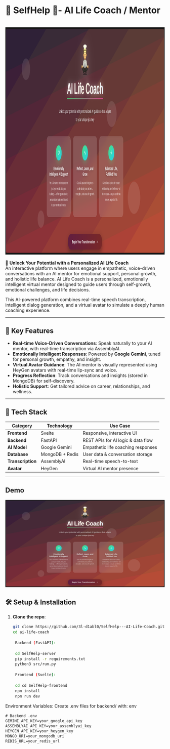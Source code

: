 # 🧘 SelfHelp 🧘- AI Life Coach / Mentor  

&emsp;&emsp;&emsp;&emsp;&emsp;&emsp;&emsp;&emsp;&emsp;&emsp;&emsp;&emsp;<img src="https://github.com/3l-d1abl0/SelfHelp---AI-Life-Coach/blob/main/assets/AI-Life-Coach.png" height="720"></img>

🚀 **Unlock Your Potential with a Personalized AI Life Coach**  
An interactive platform where users engage in empathetic, voice-driven conversations with an AI mentor for emotional support, personal growth, and holistic life balance.
AI Life Coach is a personalized, emotionally intelligent virtual mentor designed to guide users through self-growth, emotional challenges, and life decisions.

This AI-powered platform combines real-time speech transcription, intelligent dialog generation, and a virtual avatar to simulate a deeply human coaching experience.

---

## 🎯 **Key Features**  
- **Real-time Voice-Driven Conversations**: Speak naturally to your AI mentor, with real-time transcription via AssemblyAI.  
- **Emotionally Intelligent Responses**: Powered by **Google Gemini**, tuned for personal growth, empathy, and insight.
- **Virtual Avatar Guidance**: The AI mentor is visually represented using HeyGen avatars with real-time lip-sync and voice.  
- **Progress Reflection**: Track conversations and insights (stored in MongoDB) for self-discovery.  
- **Holistic Support**: Get tailored advice on career, relationships, and wellness.  

---

## 🔧 **Tech Stack**  
| Category       | Technology       | Use Case                          |  
|----------------|------------------|-----------------------------------|  
| **Frontend**   | Svelte           | Responsive, interactive UI        |  
| **Backend**    | FastAPI          | REST APIs for AI logic & data flow|  
| **AI Model**   | Google Gemini    | Empathetic life coaching responses|  
| **Database**   | MongoDB + Redis  | User data & conversation storage  |  
| **Transcription** | AssemblyAI   | Real-time speech-to-text          |  
| **Avatar**     | HeyGen           | Virtual AI mentor presence        |  

---

## Demo


[![Watch the video](https://github.com/3l-d1abl0/SelfHelp---AI-Life-Coach/blob/main/assets/AI-Life-Coach.png)](https://www.youtube.com/watch?v=JI1D07IHBkY)

## 🛠️ **Setup & Installation**  
1. **Clone the repo**:  
   ```bash  
   git clone https://github.com/3l-d1abl0/SelfHelp---AI-Life-Coach.git
   cd ai-life-coach  

    Backend (FastAPI):

    cd SelfHelp-server
    pip install -r requirements.txt  
    python3 src/run.py 

    Frontend (Svelte):
    
    cd cd SelfHelp-frontend
    npm install  
    npm run dev  

Environment Variables:
Create .env files for backend/ with:
env

    # Backend .env  
    GEMINI_API_KEY=your_google_api_key  
    ASSEMBLYAI_API_KEY=your_assemblyai_key  
    HEYGEN_API_KEY=your_heygen_key  
    MONGO_URI=your_mongodb_uri  
    REDIS_URL=your_redis_url  
        

